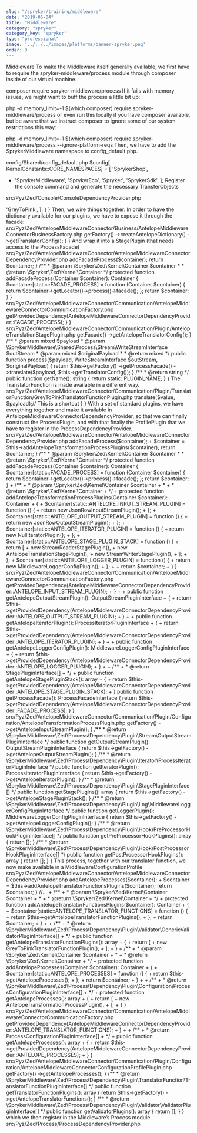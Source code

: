 ```yaml
---
slug: "/spryker/training/middleware"
date: "2019-05-04"
title: "Middleware"
category: "spryker"
category_key: 'spryker'
type: "professional"
image: '../../../images/platforms/banner-spryker.png'
order: 9
---
```


Middleware
To make the Middleware itself generally available, we first have to require the spryker-middleware/process module through composer inside of our virtual machine.

composer require spryker-middleware/process
If it fails with memory issues, we might want to buff the process a little bit up:

php -d memory_limit=-1 \$(which composer) require spryker-middleware/process
or even run this locally if you have composer available, but be aware that we instruct composer to ignore some of our system restrictions this way:

php -d memory_limit=-1 \$(which composer) require spryker-middleware/process --ignore-platform-reqs
Then, we have to add the SprykerMiddleware namespace to config_default.php.

config/Shared/config_default.php
\$config[ KernelConstants::CORE_NAMESPACES] = [
'SprykerShop',

- 'SprykerMiddleware',
  'SprykerEco',
  'Spryker',
  'SprykerSdk',
  ];
  Register the console command and generate the necessary TransferObjects

src/Pyz/Zed/Console/ConsoleDependencyProvider.php

<?php

namespace Pyz\Zed\Console;

+ use SprykerMiddleware\Zed\Process\Communication\Console\ProcessConsole;
//...

class ConsoleDependencyProvider extends SprykerConsoleDependencyProvider
{
    /**
     * @param \Spryker\Zed\Kernel\Container $container
     *
     * @return \Symfony\Component\Console\Command\Command[]
     */
    protected function getConsoleCommands(Container $container)
    {
        $commands = [
            //...
+ new ProcessConsole(),
        ];
$ console transfer:generate
Now we can begin to write our actual functionality.

We plan to have a set of records in a line-by-line JSON format.

And we want to transform part of the data. Create a directory, e.g. data/import/demo/ and put in.json into it.

in.json should have the following content for our task:

data/import/demo/in.json
{"name":"Bob","color":"grey"}
{"name":"Lucy","color":"yellow"}
{"name":"Jane","color":"grey"}
(Because of a little bug in the reader, we probably have to tweak our editor settings here a bit. Check .editorconfig and your IDE settings to not put a new line at the end of files by default! You might want to change these settings back after the task is done.)

We can now create a TranslatorFunction that does our transformation and then create a dictionary, to give our process a recipe on what translations we actually want to perform on the data. Let’s do this in a new module that connects our antelopes and the Middleware: AntelopeMiddlewareConnector

src/Pyz/Zed/AntelopeMiddlewareConnector/Business/Translator/TranslatorFunction/GreyToPink.php
<?php

namespace Pyz\Zed\AntelopeMiddlewareConnector\Business\Translator\TranslatorFunction;

use SprykerMiddleware\Zed\Process\Business\Translator\TranslatorFunction\AbstractTranslatorFunction;
use SprykerMiddleware\Zed\Process\Business\Translator\TranslatorFunction\TranslatorFunctionInterface;

class GreyToPink extends AbstractTranslatorFunction implements TranslatorFunctionInterface
{
    protected const COLOR_GREY = 'grey';
    protected const COLOR_PINK = 'pink';

    /**
     * @param mixed $value
     * @param array $payload
     *
     * @return mixed
     */
    public function translate($value, array $payload)
    {
        if ($value === static::COLOR_GREY) {
            return static::COLOR_PINK;
        }

        return $value;
    }
}
src/Pyz/Zed/AntelopeMiddlewareConnector/Business/Translator/Dictionary/AntelopeDictionary.php
<?php

namespace Pyz\Zed\AntelopeMiddlewareConnector\Business\Translator\Dictionary;

use SprykerMiddleware\Zed\Process\Business\Translator\Dictionary\AbstractDictionary;

class AntelopeDictionary extends AbstractDictionary
{
    /**
     * @return array
     */
    public function getDictionary(): array
    {
        return [
            'color' => 'GreyToPink',
        ];
    }
}
Then, we wire things together.

In order to have the dictionary available for our plugins, we have to expose it through the facade:

src/Pyz/Zed/AntelopeMiddlewareConnector/Business/AntelopeMiddlewareConnectorBusinessFactory.php
<?php

namespace Pyz\Zed\AntelopeMiddlewareConnector\Business;

use Pyz\Zed\AntelopeMiddlewareConnector\Business\Translator\Dictionary\AntelopeDictionary;
use Spryker\Zed\Kernel\Business\AbstractBusinessFactory;
use SprykerMiddleware\Zed\Process\Business\Translator\Dictionary\DictionaryInterface;

class AntelopeMiddlewareConnectorBusinessFactory extends AbstractBusinessFactory
{
    /**
     * @return \SprykerMiddleware\Zed\Process\Business\Translator\Dictionary\DictionaryInterface
     */
    public function createAntelopeDictionary(): DictionaryInterface
    {
        return new AntelopeDictionary();
    }
}
src/Pyz/Zed/AntelopeMiddlewareConnector/Business/AntelopeMiddlewareConnectorFacadeInterface.php
<?php

namespace Pyz\Zed\AntelopeMiddlewareConnector\Business;

use Generated\Shared\Transfer\TranslatorConfigTransfer;

/**
 * @method \Pyz\Zed\AntelopeMiddlewareConnector\Business\AntelopeMiddlewareConnectorBusinessFactory getFactory()
 */
interface AntelopeMiddlewareConnectorFacadeInterface
{
    /**
     * @return \Generated\Shared\Transfer\TranslatorConfigTransfer;
     */
    public function getAntelopeTranslatorConfig(): TranslatorConfigTransfer;
}
src/Pyz/Zed/AntelopeMiddlewareConnector/Business/AntelopeMiddlewareConnectorFacade.php
<?php

namespace Pyz\Zed\AntelopeMiddlewareConnector\Business;

use Generated\Shared\Transfer\TranslatorConfigTransfer;
use Spryker\Zed\Kernel\Business\AbstractFacade;

/**
 * @method \Pyz\Zed\AntelopeMiddlewareConnector\Business\AntelopeMiddlewareConnectorBusinessFactory getFactory()
 */
class AntelopeMiddlewareConnectorFacade extends AbstractFacade implements AntelopeMiddlewareConnectorFacadeInterface
{
    /**
     * @return \Generated\Shared\Transfer\TranslatorConfigTransfer;
     */
    public function getAntelopeTranslatorConfig(): TranslatorConfigTransfer
    {
        return $this->getFactory()
            ->createAntelopeDictionary()
            ->getTranslatorConfig();
    }
}
And wrap it into a StagePlugin (that needs access to the ProcessFacade)

src/Pyz/Zed/AntelopeMiddlewareConnector/AntelopeMiddlewareConnectorDependencyProvider.php
<?php

namespace Pyz\Zed\AntelopeMiddlewareConnector;

use Spryker\Zed\Kernel\AbstractBundleDependencyProvider;
use Spryker\Zed\Kernel\Container;

class AntelopeMiddlewareConnectorDependencyProvider extends AbstractBundleDependencyProvider
{
    public const FACADE_PROCESS = 'FACADE_PROCESS';

    /**
     * @param \Spryker\Zed\Kernel\Container $container
     *
     * @return \Spryker\Zed\Kernel\Container
     */
    public function provideCommunicationLayerDependencies(Container $container): Container
    {
        $container = $this->addFacadeProcess($container);

        return $container;
    }

    /**
     * @param \Spryker\Zed\Kernel\Container $container
     *
     * @return \Spryker\Zed\Kernel\Container
     */
    protected function addFacadeProcess(Container $container): Container
    {
        $container[static::FACADE_PROCESS] = function (Container $container) {
            return $container->getLocator()->process()->facade();
        };
        return $container;
    }
}
src/Pyz/Zed/AntelopeMiddlewareConnector/Communication/AntelopeMiddlewareConnectorCommunicationFactory.php
<?php

namespace Pyz\Zed\AntelopeMiddlewareConnector\Communication;

use Pyz\Zed\AntelopeMiddlewareConnector\AntelopeMiddlewareConnectorDependencyProvider;
use Spryker\Zed\Kernel\Communication\AbstractCommunicationFactory;
use SprykerMiddleware\Zed\Process\Business\ProcessFacadeInterface;

class AntelopeMiddlewareConnectorCommunicationFactory extends AbstractCommunicationFactory
{
    public function getProcessFacade(): ProcessFacadeInterface
    {
        return $this->getProvidedDependency(AntelopeMiddlewareConnectorDependencyProvider::FACADE_PROCESS);
    }
}
src/Pyz/Zed/AntelopeMiddlewareConnector/Communication/Plugin/AntelopeTranslationStagePlugin.php
<?php

namespace Pyz\Zed\AntelopeMiddlewareConnector\Communication\Plugin;

use Generated\Shared\Transfer\TranslatorConfigTransfer;
use Pyz\Zed\AntelopeMiddlewareConnector\Business\AntelopeMiddlewareConnectorFacadeInterface;
use Pyz\Zed\AntelopeMiddlewareConnector\Communication\AntelopeMiddlewareConnectorCommunicationFactory;
use Spryker\Zed\Kernel\Communication\AbstractPlugin;
use SprykerMiddleware\Shared\Process\Stream\WriteStreamInterface;
use SprykerMiddleware\Zed\Process\Dependency\Plugin\StagePluginInterface;

/**
 * @method AntelopeMiddlewareConnectorCommunicationFactory getFactory()
 * @method AntelopeMiddlewareConnectorFacadeInterface getFacade()
 */
class AntelopeTranslationStagePlugin extends AbstractPlugin implements StagePluginInterface
{
    protected const PLUGIN_NAME = 'AntelopeTranslationStagePlugin';

    /**
     * @return \Generated\Shared\Transfer\TranslatorConfigTransfer
     */
    protected function getTranslatorConfig(): TranslatorConfigTransfer
    {
        return $this->getFacade()
            ->getAntelopeTranslatorConfig();
    }

    /**
     * @param mixed $payload
     * @param \SprykerMiddleware\Shared\Process\Stream\WriteStreamInterface $outStream
     * @param mixed $originalPayload
     *
     * @return mixed
     */
    public function process($payload, WriteStreamInterface $outStream, $originalPayload)
    {
        return $this->getFactory()
            ->getProcessFacade()
            ->translate($payload, $this->getTranslatorConfig());
    }

    /**
     * @return string
     */
    public function getName(): string
    {
        return static::PLUGIN_NAME;
    }
}
The TranslatorFunction is made available in a different way.

src/Pyz/Zed/AntelopeMiddlewareConnector/Communication/Plugin/TranslatorFunction/GreyToPinkTranslatorFunctionPlugin.php
<?php

namespace Pyz\Zed\AntelopeMiddlewareConnector\Communication\Plugin\TranslatorFunction;

use Pyz\Zed\AntelopeMiddlewareConnector\Business\Translator\TranslatorFunction\GreyToPink;
use Spryker\Zed\Kernel\Communication\AbstractPlugin;
use SprykerMiddleware\Zed\Process\Dependency\Plugin\TranslatorFunction\GenericTranslatorFunctionPluginInterface;

class GreyToPinkTranslatorFunctionPlugin extends AbstractPlugin implements GenericTranslatorFunctionPluginInterface
{
    protected const NAME = 'GreyToPink';

    /**
     * @return string
     */
    public function getName(): string
    {
        return static::NAME;
    }

    /**
     * @return string
     */
    public function getTranslatorFunctionClassName(): string
    {
        return GreyToPink::class;
    }

    /**
     * @param mixed $value
     * @param array $payload
     * @param string $key
     * @param array $options
     *
     * @return mixed
     */
    public function translate($value, array $payload, string $key, array $options)
    {
        return (new GreyToPink())->translate($value, $payload);// This is a shortcut
    }
}
With a set of standard plugins, we have everything together and make it available in AntelopeMiddlewareConnectorDependencyProvider, so that we can finally construct the ProcessPlugin, and with that finally the ProfilePlugin that we have to register in the ProcessDependencyProvider.

src/Pyz/Zed/AntelopeMiddlewareConnector/AntelopeMiddlewareConnectorDependencyProvider.php
<?php

namespace Pyz\Zed\AntelopeMiddlewareConnector;

use Spryker\Zed\Kernel\AbstractBundleDependencyProvider;
use Spryker\Zed\Kernel\Container;
+ use Pyz\Zed\AntelopeMiddlewareConnector\Communication\Plugin\AntelopeTranslationStagePlugin;
+ use SprykerMiddleware\Zed\Process\Communication\Plugin\Iterator\NullIteratorPlugin;
+ use SprykerMiddleware\Zed\Process\Communication\Plugin\Log\MiddlewareLoggerConfigPlugin;
+ use SprykerMiddleware\Zed\Process\Communication\Plugin\Stream\JsonRowInputStreamPlugin;
+ use SprykerMiddleware\Zed\Process\Communication\Plugin\Stream\JsonRowOutputStreamPlugin;
+ use SprykerMiddleware\Zed\Process\Communication\Plugin\StreamReaderStagePlugin;
+ use SprykerMiddleware\Zed\Process\Communication\Plugin\StreamWriterStagePlugin;

class AntelopeMiddlewareConnectorDependencyProvider extends AbstractBundleDependencyProvider
{
+ public const ANTELOPE_INPUT_STREAM_PLUGIN = 'ANTELOPE_INPUT_STREAM_PLUGIN';
+ public const ANTELOPE_OUTPUT_STREAM_PLUGIN = 'ANTELOPE_OUTPUT_STREAM_PLUGIN';
+ public const ANTELOPE_ITERATOR_PLUGIN = 'ANTELOPE_ITERATOR_PLUGIN';
+ public const ANTELOPE_STAGE_PLUGIN_STACK = 'ANTELOPE_STAGE_PLUGIN_STACK';
+ public const ANTELOPE_LOGGER_PLUGIN = 'ANTELOPE_LOGGER_PLUGIN';
    public const FACADE_PROCESS = 'FACADE_PROCESS';

    /**
     * @param \Spryker\Zed\Kernel\Container $container
     *
     * @return \Spryker\Zed\Kernel\Container
     */
    public function provideCommunicationLayerDependencies(Container $container): Container
    {
        $container = $this->addFacadeProcess($container);
+ $container = $this->addAntelopeTransformationProcessPlugins($container);

        return $container;
    }

    /**
     * @param \Spryker\Zed\Kernel\Container $container
     *
     * @return \Spryker\Zed\Kernel\Container
     */
    protected function addFacadeProcess(Container $container): Container
    {
        $container[static::FACADE_PROCESS] = function (Container $container) {
            return $container->getLocator()->process()->facade();
        };
        return $container;
    }

+ /**
+ * @param \Spryker\Zed\Kernel\Container $container
+ *
+ * @return \Spryker\Zed\Kernel\Container
+ */
+ protected function addAntelopeTransformationProcessPlugins(Container $container): Container
+ {
+ $container[static::ANTELOPE_INPUT_STREAM_PLUGIN] = function () {
+ return new JsonRowInputStreamPlugin();
+ };
+ $container[static::ANTELOPE_OUTPUT_STREAM_PLUGIN] = function () {
+ return new JsonRowOutputStreamPlugin();
+ };
+ $container[static::ANTELOPE_ITERATOR_PLUGIN] = function () {
+ return new NullIteratorPlugin();
+ };
+ $container[static::ANTELOPE_STAGE_PLUGIN_STACK] = function () {
+ return [
+ new StreamReaderStagePlugin(),
+ new AntelopeTranslationStagePlugin(),
+ new StreamWriterStagePlugin(),
+ ];
+ };
+ $container[static::ANTELOPE_LOGGER_PLUGIN] = function () {
+ return new MiddlewareLoggerConfigPlugin();
+ };
+
+ return $container;
+ }
}
src/Pyz/Zed/AntelopeMiddlewareConnector/Communication/AntelopeMiddlewareConnectorCommunicationFactory.php
<?php

namespace Pyz\Zed\AntelopeMiddlewareConnector\Communication;

use Pyz\Zed\AntelopeMiddlewareConnector\AntelopeMiddlewareConnectorDependencyProvider;
use Spryker\Zed\Kernel\Communication\AbstractCommunicationFactory;
use SprykerMiddleware\Zed\Process\Business\ProcessFacadeInterface;
+ use SprykerMiddleware\Zed\Process\Business\Translator\TranslatorFunction\TranslatorFunctionInterface;
+ use SprykerMiddleware\Zed\Process\Dependency\Plugin\Configuration\ProcessConfigurationPluginInterface;
+ use SprykerMiddleware\Zed\Process\Dependency\Plugin\Iterator\ProcessIteratorPluginInterface;
+ use SprykerMiddleware\Zed\Process\Dependency\Plugin\Log\MiddlewareLoggerConfigPluginInterface;
+ use SprykerMiddleware\Zed\Process\Dependency\Plugin\StagePluginInterface;
+ use SprykerMiddleware\Zed\Process\Dependency\Plugin\Stream\InputStreamPluginInterface;
+ use SprykerMiddleware\Zed\Process\Dependency\Plugin\Stream\OutputStreamPluginInterface;

class AntelopeMiddlewareConnectorCommunicationFactory extends AbstractCommunicationFactory
{

+ public function getAntelopeInputStreamPlugin(): InputStreamPluginInterface
+ {
+ return $this->getProvidedDependency(AntelopeMiddlewareConnectorDependencyProvider::ANTELOPE_INPUT_STREAM_PLUGIN);
+ }
+
+ public function getAntelopeOutputStreamPlugin(): OutputStreamPluginInterface
+ {
+ return $this->getProvidedDependency(AntelopeMiddlewareConnectorDependencyProvider::ANTELOPE_OUTPUT_STREAM_PLUGIN);
+ }
+
+ public function getAntelopeIteratorPlugin(): ProcessIteratorPluginInterface
+ {
+ return $this->getProvidedDependency(AntelopeMiddlewareConnectorDependencyProvider::ANTELOPE_ITERATOR_PLUGIN);
+ }
+
+ public function getAntelopeLoggerConfigPlugin(): MiddlewareLoggerConfigPluginInterface
+ {
+ return $this->getProvidedDependency(AntelopeMiddlewareConnectorDependencyProvider::ANTELOPE_LOGGER_PLUGIN);
+ }
+
+ /**
+ * @return StagePluginInterface[]
+ */
+ public function getAntelopeStagePluginStack(): array
+ {
+ return $this->getProvidedDependency(AntelopeMiddlewareConnectorDependencyProvider::ANTELOPE_STAGE_PLUGIN_STACK);
+ }

    public function getProcessFacade(): ProcessFacadeInterface
    {
        return $this->getProvidedDependency(AntelopeMiddlewareConnectorDependencyProvider::FACADE_PROCESS);
    }
}
src/Pyz/Zed/AntelopeMiddlewareConnector/Communication/Plugin/Configuration/AntelopeTransformationProcessPlugin.php
<?php

namespace Pyz\Zed\AntelopeMiddlewareConnector\Communication\Plugin\Configuration;

use Spryker\Zed\Kernel\Communication\AbstractPlugin;
use SprykerMiddleware\Zed\Process\Dependency\Plugin\Configuration\ProcessConfigurationPluginInterface;
use SprykerMiddleware\Zed\Process\Dependency\Plugin\Iterator\ProcessIteratorPluginInterface;
use SprykerMiddleware\Zed\Process\Dependency\Plugin\Log\MiddlewareLoggerConfigPluginInterface;
use SprykerMiddleware\Zed\Process\Dependency\Plugin\Stream\InputStreamPluginInterface;
use SprykerMiddleware\Zed\Process\Dependency\Plugin\Stream\OutputStreamPluginInterface;

/**
 * @method \Pyz\Zed\AntelopeMiddlewareConnector\Communication\AntelopeMiddlewareConnectorCommunicationFactory getFactory()
 */
class AntelopeTransformationProcessPlugin extends AbstractPlugin implements ProcessConfigurationPluginInterface
{
    protected const PROCESS_NAME = 'ANTELOPE_PROCESS';

    /**
     * @return string
     */
    public function getProcessName(): string
    {
        return static::PROCESS_NAME;
    }

    /**
     * @return \SprykerMiddleware\Zed\Process\Dependency\Plugin\Stream\InputStreamPluginInterface
     */
    public function getInputStreamPlugin(): InputStreamPluginInterface
    {
        return $this->getFactory()
            ->getAntelopeInputStreamPlugin();
    }

    /**
     * @return \SprykerMiddleware\Zed\Process\Dependency\Plugin\Stream\OutputStreamPluginInterface
     */
    public function getOutputStreamPlugin(): OutputStreamPluginInterface
    {
        return $this->getFactory()
            ->getAntelopeOutputStreamPlugin();
    }

    /**
     * @return \SprykerMiddleware\Zed\Process\Dependency\Plugin\Iterator\ProcessIteratorPluginInterface
     */
    public function getIteratorPlugin(): ProcessIteratorPluginInterface
    {
        return $this->getFactory()
            ->getAntelopeIteratorPlugin();
    }

    /**
     * @return \SprykerMiddleware\Zed\Process\Dependency\Plugin\StagePluginInterface[]
     */
    public function getStagePlugins(): array
    {
        return $this->getFactory()
            ->getAntelopeStagePluginStack();
    }

    /**
     * @return \SprykerMiddleware\Zed\Process\Dependency\Plugin\Log\MiddlewareLoggerConfigPluginInterface
     */
    public function getLoggerPlugin(): MiddlewareLoggerConfigPluginInterface
    {
        return $this->getFactory()
            ->getAntelopeLoggerConfigPlugin();
    }

    /**
     * @return \SprykerMiddleware\Zed\Process\Dependency\Plugin\Hook\PreProcessorHookPluginInterface[]
     */
    public function getPreProcessorHookPlugins(): array
    {
        return [];
    }

    /**
     * @return \SprykerMiddleware\Zed\Process\Dependency\Plugin\Hook\PostProcessorHookPluginInterface[]
     */
    public function getPostProcessorHookPlugins(): array
    {
        return [];
    }
}
This process, together with our translator function, we now make available in a MiddlewareConfigurationProfile

src/Pyz/Zed/AntelopeMiddlewareConnector/AntelopeMiddlewareConnectorDependencyProvider.php
<?php

namespace Pyz\Zed\AntelopeMiddlewareConnector;

+ use Pyz\Zed\AntelopeMiddlewareConnector\Communication\Plugin\AntelopeTranslationStagePlugin;
+ use Pyz\Zed\AntelopeMiddlewareConnector\Communication\Plugin\Configuration\AntelopeTransformationProcessPlugin;
//...

class AntelopeMiddlewareConnectorDependencyProvider extends AbstractBundleDependencyProvider
{
+ public const ANTELOPE_TRANSLATOR_FUNCTIONS = 'ANTELOPE_MIDDLEWARE_TRANSLATOR_FUNCTIONS';
+ public const ANTELOPE_PROCESSES = 'ANTELOPE_MIDDLEWARE_PROCESSES';
    //...

    /**
     * @param \Spryker\Zed\Kernel\Container $container
     *
     * @return \Spryker\Zed\Kernel\Container
     */
    public function provideCommunicationLayerDependencies(Container $container): Container
    {
        //...
+ $container = $this->addAntelopeProcesses($container);
+ $container = $this->addAntelopeTranslatorFunctionsPlugins($container);

        return $container;
    }

    //...

+ /**
+ * @param \Spryker\Zed\Kernel\Container $container
+ *
+ * @return \Spryker\Zed\Kernel\Container
+ */
+ protected function addAntelopeTranslatorFunctionsPlugins($container): Container
+ {
+ $container[static::ANTELOPE_TRANSLATOR_FUNCTIONS] = function () {
+ return $this->getAntelopeTranslatorFunctionPlugins();
+ };
+ return $container;
+ }
+
+ /**
+ * @return \SprykerMiddleware\Zed\Process\Dependency\Plugin\Validator\GenericValidatorPluginInterface[]
+ */
+ public function getAntelopeTranslatorFunctionPlugins(): array
+ {
+ return [
+ new GreyToPinkTranslatorFunctionPlugin(),
+ ];
+ }

+ /**
+ * @param \Spryker\Zed\Kernel\Container $container
+ *
+ * @return \Spryker\Zed\Kernel\Container
+ */
+ protected function addAntelopeProcesses(Container $container): Container
+ {
+ $container[static::ANTELOPE_PROCESSES] = function () {
+ return $this->getAntelopeProcesses();
+ };
+ return $container;
+ }
+
+ /**
+ * @return \SprykerMiddleware\Zed\Process\Dependency\Plugin\Configuration\ProcessConfigurationPluginInterface[]
+ */
+ protected function getAntelopeProcesses(): array
+ {
+ return [
+ new AntelopeTransformationProcessPlugin(),
+ ];
+ }
}
src/Pyz/Zed/AntelopeMiddlewareConnector/Communication/AntelopeMiddlewareConnectorCommunicationFactory.php
<?php

namespace Pyz\Zed\AntelopeMiddlewareConnector\Communication;

+ use SprykerMiddleware\Zed\Process\Business\Translator\TranslatorFunction\TranslatorFunctionInterface;
+ use SprykerMiddleware\Zed\Process\Dependency\Plugin\Configuration\ProcessConfigurationPluginInterface;
//...

class AntelopeMiddlewareConnectorCommunicationFactory extends AbstractCommunicationFactory
{
    //...

+ /**
+ * @return TranslatorFunctionInterface[]
+ */
+ public function getAntelopeTranslatorFunctions(): array
+ {
+ return $this->getProvidedDependency(AntelopeMiddlewareConnectorDependencyProvider::ANTELOPE_TRANSLATOR_FUNCTIONS);
+ }
+
+ /**
+ * @return ProcessConfigurationPluginInterface[]
+ */
+ public function getAntelopeProcesses(): array
+ {
+ return $this->getProvidedDependency(AntelopeMiddlewareConnectorDependencyProvider::ANTELOPE_PROCESSES);
+ }
}
src/Pyz/Zed/AntelopeMiddlewareConnector/Communication/Plugin/Configuration/AntelopeMiddlewareConnectorConfigurationProfilePlugin.php
<?php

namespace Pyz\Zed\AntelopeMiddlewareConnector\Communication\Plugin\Configuration;

use Spryker\Zed\Kernel\Communication\AbstractPlugin;
use SprykerMiddleware\Zed\Process\Dependency\Plugin\Configuration\ConfigurationProfilePluginInterface;

/**
 * @method \Pyz\Zed\AntelopeMiddlewareConnector\Communication\AntelopeMiddlewareConnectorCommunicationFactory getFactory()
 * @method \Pyz\Zed\AntelopeMiddlewareConnector\Business\AntelopeMiddlewareConnectorFacadeInterface getFacade()
 */
class AntelopeMiddlewareConnectorConfigurationProfilePlugin extends AbstractPlugin implements ConfigurationProfilePluginInterface
{
    /**
     * @return \SprykerMiddleware\Zed\Process\Dependency\Plugin\Configuration\ProcessConfigurationPluginInterface[]
     */
    public function getProcessConfigurationPlugins(): array
    {
        return $this->getFactory()
            ->getAntelopeProcesses();
    }

    /**
     * @return \SprykerMiddleware\Zed\Process\Dependency\Plugin\TranslatorFunction\TranslatorFunctionPluginInterface[]
     */
    public function getTranslatorFunctionPlugins(): array
    {
        return $this->getFactory()
            ->getAntelopeTranslatorFunctions();
    }

    /**
     * @return \SprykerMiddleware\Zed\Process\Dependency\Plugin\Validator\ValidatorPluginInterface[]
     */
    public function getValidatorPlugins(): array
    {
        return [];
    }
}
which we then register in the Middleware’s Process module

src/Pyz/Zed/Process/ProcessDependencyProvider.php
<?php

namespace Pyz\Zed\Process;

use Pyz\Zed\AntelopeMiddlewareConnector\Communication\Plugin\Configuration\AntelopeMiddlewareConnectorConfigurationProfilePlugin;
use SprykerMiddleware\Zed\Process\ProcessDependencyProvider as SprykerProcessDependencyProvider;

class ProcessDependencyProvider extends SprykerProcessDependencyProvider
{
    /**
     * @return \SprykerMiddleware\Zed\Process\Dependency\Plugin\Configuration\ConfigurationProfilePluginInterface[]
     */
    protected function getConfigurationProfilePluginsStack(): array
    {
        return [
            new AntelopeMiddlewareConnectorConfigurationProfilePlugin(),
        ];
    }
}
We can now transform our grey Antelopes into pink party animals by running

console middleware:process:run -p ANTELOPE_PROCESS -i data/import/demo/in.json -o data/import/demo/out.json
Have a look at data/import/demo/out.json!

data/import/demo/in.json
{"name":"Bob","color":"pink"}
{"name":"Lucy","color":"yellow"}
{"name":"Jane","color":"pink"}
Additional Tasks
Go to the documentation and check how a DataImporter is configured as a writing component for the Middleware process. Import your Antelopes via the Middleware.
